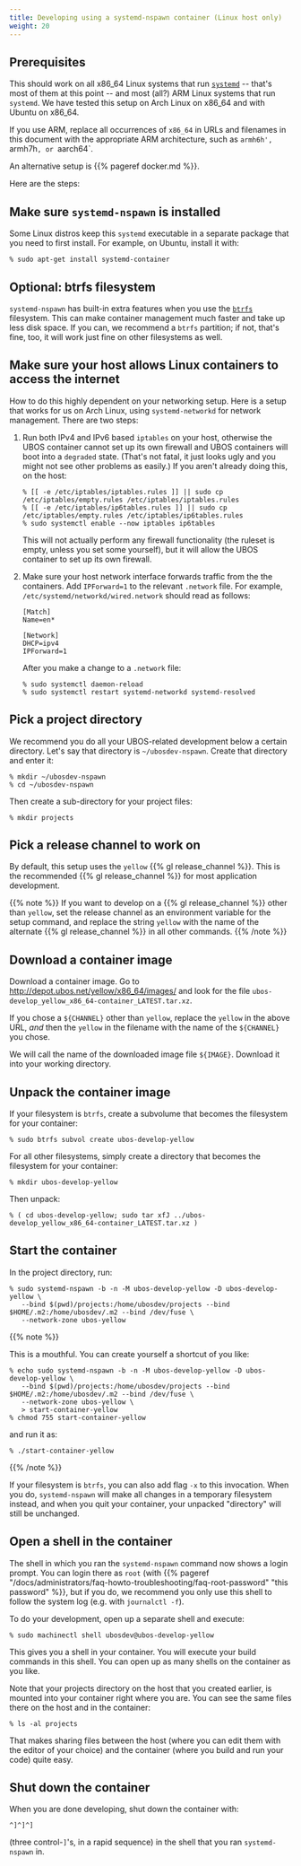 ```yaml
---
title: Developing using a systemd-nspawn container (Linux host only)
weight: 20
---
```


## Prerequisites

This should work on all x86_64 Linux systems that run
[`systemd`](https://systemd.io/) -- that's most of them at this point --
and most (all?) ARM Linux systems that run `systemd`. We have tested this
setup on Arch Linux on x86_64 and with Ubuntu on x86_64.

If you use ARM, replace all occurrences of `x86_64` in URLs and filenames
in this document with the appropriate ARM architecture, such as `armh6h', `armh7h`, or
`aarch64`.

An alternative setup is {{% pageref docker.md %}}.

Here are the steps:

## Make sure `systemd-nspawn` is installed

Some Linux distros keep this `systemd` executable in a separate package that
you need to first install. For example, on Ubuntu, install it with:

```
% sudo apt-get install systemd-container
```

## Optional: btrfs filesystem

`systemd-nspawn` has built-in extra features when you use the
[`btrfs`](https://www.kernel.org/doc/html/latest/filesystems/btrfs.html) filesystem.
This can make container management much faster and take up less disk space. If you
can, we recommend a `btrfs` partition; if not, that's fine, too, it will work just
fine on other filesystems as well.

## Make sure your host allows Linux containers to access the internet

How to do this highly dependent on your networking setup. Here is a setup
that works for us on Arch Linux, using `systemd-networkd` for network
management. There are two steps:

1. Run both IPv4 and IPv6 based `iptables` on your host, otherwise the UBOS
   container cannot set up its own firewall and UBOS containers will boot into
   a `degraded` state. (That's not fatal, it just looks ugly and you might not
   see other problems as easily.) If you aren't already doing this, on the host:

   ```
   % [[ -e /etc/iptables/iptables.rules ]] || sudo cp /etc/iptables/empty.rules /etc/iptables/iptables.rules
   % [[ -e /etc/iptables/ip6tables.rules ]] || sudo cp /etc/iptables/empty.rules /etc/iptables/ip6tables.rules
   % sudo systemctl enable --now iptables ip6tables
   ```

   This will not actually perform any firewall functionality (the ruleset is empty,
   unless you set some yourself), but it will allow the UBOS container to set up its
   own firewall.

1. Make sure your host network interface forwards traffic from the the containers. Add
   `IPForward=1` to the relevant `.network` file. For example,
   `/etc/systemd/networkd/wired.network` should read as follows:

   ```
   [Match]
   Name=en*

   [Network]
   DHCP=ipv4
   IPForward=1
   ```

   After you make a change to a `.network` file:

   ```
   % sudo systemctl daemon-reload
   % sudo systemctl restart systemd-networkd systemd-resolved
   ```

## Pick a project directory

We recommend you do all your UBOS-related development below a certain directory.
Let's say that directory is ``~/ubosdev-nspawn``. Create that directory and enter
it:

```
% mkdir ~/ubosdev-nspawn
% cd ~/ubosdev-nspawn
```

Then create a sub-directory for your project files:

```
% mkdir projects
```

## Pick a release channel to work on

By default, this setup uses the `yellow` {{% gl release_channel %}}.
This is the recommended {{% gl release_channel %}} for most application development.

{{% note %}}
If you want to develop on a {{% gl release_channel %}} other than `yellow`,
set the release channel as an environment variable for the setup command,
and replace the string `yellow` with the name of the alternate {{% gl release_channel %}}
in all other commands.
{{% /note %}}

## Download a container image

Download a container image. Go to http://depot.ubos.net/yellow/x86_64/images/
and look for the file ``ubos-develop_yellow_x86_64-container_LATEST.tar.xz``.

If you chose a `${CHANNEL}` other than `yellow`, replace the `yellow` in the above URL,
*and* then the `yellow` in the filename with the name of the `${CHANNEL}` you chose.

We will call the name of the downloaded image file `${IMAGE}`. Download it into your
working directory.

## Unpack the container image

If your filesystem is `btrfs`, create a subvolume that becomes the filesystem
for your container:

```
% sudo btrfs subvol create ubos-develop-yellow
```

For all other filesystems, simply create a directory that becomes the filesystem
for your container:
```
% mkdir ubos-develop-yellow
```

Then unpack:

```
% ( cd ubos-develop-yellow; sudo tar xfJ ../ubos-develop_yellow_x86_64-container_LATEST.tar.xz )
```

## Start the container

In the project directory, run:

```
% sudo systemd-nspawn -b -n -M ubos-develop-yellow -D ubos-develop-yellow \
   --bind $(pwd)/projects:/home/ubosdev/projects --bind $HOME/.m2:/home/ubosdev/.m2 --bind /dev/fuse \
   --network-zone ubos-yellow
```

{{% note %}}

This is a mouthful. You can create yourself a shortcut of you like:

```
% echo sudo systemd-nspawn -b -n -M ubos-develop-yellow -D ubos-develop-yellow \
   --bind $(pwd)/projects:/home/ubosdev/projects --bind $HOME/.m2:/home/ubosdev/.m2 --bind /dev/fuse \
   --network-zone ubos-yellow \
   > start-container-yellow
% chmod 755 start-container-yellow
```
and run it as:
```
% ./start-container-yellow
```
{{% /note %}}

If your filesystem is `btrfs`, you can also add flag ``-x`` to this invocation.
When you do, `systemd-nspawn` will make all changes in a temporary filesystem instead,
and when you quit your container, your unpacked "directory" will still be unchanged.

## Open a shell in the container

The shell in which you ran the `systemd-nspawn` command now shows a login prompt.
You can login there as `root`
(with {{% pageref "/docs/administrators/faq-howto-troubleshooting/faq-root-password" "this password" %}},
but if you do, we recommend you only use this shell to follow the system
log (e.g. with `journalctl -f`).

To do your development, open up a separate shell and execute:

``
% sudo machinectl shell ubosdev@ubos-develop-yellow
``

This gives you a shell in your container. You will execute your build
commands in this shell. You can open up as many shells on the container
as you like.

Note that your projects directory on the host that you created earlier,
is mounted into your container right where you are. You can see the same
files there on the host and in the container:

```
% ls -al projects
```

That makes sharing files between the host (where you can edit them with
the editor of your choice) and the container (where you build and run your
code) quite easy.

## Shut down the container

When you are done developing, shut down the container with:

`^]^]^]`

(three control-`]`'s, in a rapid sequence) in the shell that you ran `systemd-nspawn` in.

